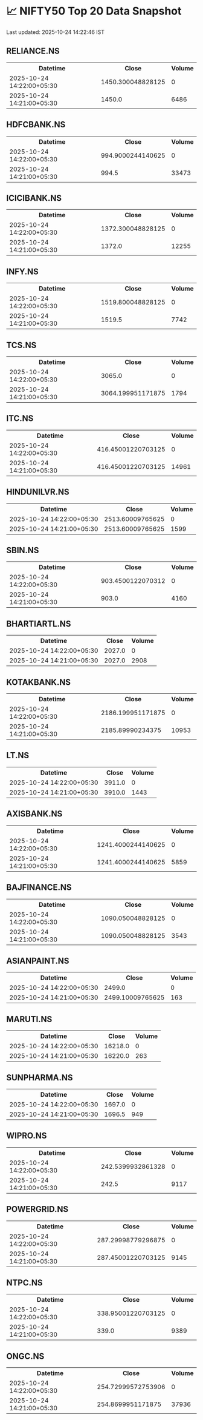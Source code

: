 # 📈 NIFTY50 Top 20 Data Snapshot

Last updated: 2025-10-24 14:22:46 IST

## RELIANCE.NS

<table>
  <tr><th>Datetime</th><th>Close</th><th>Volume</th></tr>
  <tr><td>2025-10-24 14:22:00+05:30</td><td>1450.300048828125</td><td>0</td></tr>
  <tr><td>2025-10-24 14:21:00+05:30</td><td>1450.0</td><td>6486</td></tr>
</table>

## HDFCBANK.NS

<table>
  <tr><th>Datetime</th><th>Close</th><th>Volume</th></tr>
  <tr><td>2025-10-24 14:22:00+05:30</td><td>994.9000244140625</td><td>0</td></tr>
  <tr><td>2025-10-24 14:21:00+05:30</td><td>994.5</td><td>33473</td></tr>
</table>

## ICICIBANK.NS

<table>
  <tr><th>Datetime</th><th>Close</th><th>Volume</th></tr>
  <tr><td>2025-10-24 14:22:00+05:30</td><td>1372.300048828125</td><td>0</td></tr>
  <tr><td>2025-10-24 14:21:00+05:30</td><td>1372.0</td><td>12255</td></tr>
</table>

## INFY.NS

<table>
  <tr><th>Datetime</th><th>Close</th><th>Volume</th></tr>
  <tr><td>2025-10-24 14:22:00+05:30</td><td>1519.800048828125</td><td>0</td></tr>
  <tr><td>2025-10-24 14:21:00+05:30</td><td>1519.5</td><td>7742</td></tr>
</table>

## TCS.NS

<table>
  <tr><th>Datetime</th><th>Close</th><th>Volume</th></tr>
  <tr><td>2025-10-24 14:22:00+05:30</td><td>3065.0</td><td>0</td></tr>
  <tr><td>2025-10-24 14:21:00+05:30</td><td>3064.199951171875</td><td>1794</td></tr>
</table>

## ITC.NS

<table>
  <tr><th>Datetime</th><th>Close</th><th>Volume</th></tr>
  <tr><td>2025-10-24 14:22:00+05:30</td><td>416.45001220703125</td><td>0</td></tr>
  <tr><td>2025-10-24 14:21:00+05:30</td><td>416.45001220703125</td><td>14961</td></tr>
</table>

## HINDUNILVR.NS

<table>
  <tr><th>Datetime</th><th>Close</th><th>Volume</th></tr>
  <tr><td>2025-10-24 14:22:00+05:30</td><td>2513.60009765625</td><td>0</td></tr>
  <tr><td>2025-10-24 14:21:00+05:30</td><td>2513.60009765625</td><td>1599</td></tr>
</table>

## SBIN.NS

<table>
  <tr><th>Datetime</th><th>Close</th><th>Volume</th></tr>
  <tr><td>2025-10-24 14:22:00+05:30</td><td>903.4500122070312</td><td>0</td></tr>
  <tr><td>2025-10-24 14:21:00+05:30</td><td>903.0</td><td>4160</td></tr>
</table>

## BHARTIARTL.NS

<table>
  <tr><th>Datetime</th><th>Close</th><th>Volume</th></tr>
  <tr><td>2025-10-24 14:22:00+05:30</td><td>2027.0</td><td>0</td></tr>
  <tr><td>2025-10-24 14:21:00+05:30</td><td>2027.0</td><td>2908</td></tr>
</table>

## KOTAKBANK.NS

<table>
  <tr><th>Datetime</th><th>Close</th><th>Volume</th></tr>
  <tr><td>2025-10-24 14:22:00+05:30</td><td>2186.199951171875</td><td>0</td></tr>
  <tr><td>2025-10-24 14:21:00+05:30</td><td>2185.89990234375</td><td>10953</td></tr>
</table>

## LT.NS

<table>
  <tr><th>Datetime</th><th>Close</th><th>Volume</th></tr>
  <tr><td>2025-10-24 14:22:00+05:30</td><td>3911.0</td><td>0</td></tr>
  <tr><td>2025-10-24 14:21:00+05:30</td><td>3910.0</td><td>1443</td></tr>
</table>

## AXISBANK.NS

<table>
  <tr><th>Datetime</th><th>Close</th><th>Volume</th></tr>
  <tr><td>2025-10-24 14:22:00+05:30</td><td>1241.4000244140625</td><td>0</td></tr>
  <tr><td>2025-10-24 14:21:00+05:30</td><td>1241.4000244140625</td><td>5859</td></tr>
</table>

## BAJFINANCE.NS

<table>
  <tr><th>Datetime</th><th>Close</th><th>Volume</th></tr>
  <tr><td>2025-10-24 14:22:00+05:30</td><td>1090.050048828125</td><td>0</td></tr>
  <tr><td>2025-10-24 14:21:00+05:30</td><td>1090.050048828125</td><td>3543</td></tr>
</table>

## ASIANPAINT.NS

<table>
  <tr><th>Datetime</th><th>Close</th><th>Volume</th></tr>
  <tr><td>2025-10-24 14:22:00+05:30</td><td>2499.0</td><td>0</td></tr>
  <tr><td>2025-10-24 14:21:00+05:30</td><td>2499.10009765625</td><td>163</td></tr>
</table>

## MARUTI.NS

<table>
  <tr><th>Datetime</th><th>Close</th><th>Volume</th></tr>
  <tr><td>2025-10-24 14:22:00+05:30</td><td>16218.0</td><td>0</td></tr>
  <tr><td>2025-10-24 14:21:00+05:30</td><td>16220.0</td><td>263</td></tr>
</table>

## SUNPHARMA.NS

<table>
  <tr><th>Datetime</th><th>Close</th><th>Volume</th></tr>
  <tr><td>2025-10-24 14:22:00+05:30</td><td>1697.0</td><td>0</td></tr>
  <tr><td>2025-10-24 14:21:00+05:30</td><td>1696.5</td><td>949</td></tr>
</table>

## WIPRO.NS

<table>
  <tr><th>Datetime</th><th>Close</th><th>Volume</th></tr>
  <tr><td>2025-10-24 14:22:00+05:30</td><td>242.5399932861328</td><td>0</td></tr>
  <tr><td>2025-10-24 14:21:00+05:30</td><td>242.5</td><td>9117</td></tr>
</table>

## POWERGRID.NS

<table>
  <tr><th>Datetime</th><th>Close</th><th>Volume</th></tr>
  <tr><td>2025-10-24 14:22:00+05:30</td><td>287.29998779296875</td><td>0</td></tr>
  <tr><td>2025-10-24 14:21:00+05:30</td><td>287.45001220703125</td><td>9145</td></tr>
</table>

## NTPC.NS

<table>
  <tr><th>Datetime</th><th>Close</th><th>Volume</th></tr>
  <tr><td>2025-10-24 14:22:00+05:30</td><td>338.95001220703125</td><td>0</td></tr>
  <tr><td>2025-10-24 14:21:00+05:30</td><td>339.0</td><td>9389</td></tr>
</table>

## ONGC.NS

<table>
  <tr><th>Datetime</th><th>Close</th><th>Volume</th></tr>
  <tr><td>2025-10-24 14:22:00+05:30</td><td>254.72999572753906</td><td>0</td></tr>
  <tr><td>2025-10-24 14:21:00+05:30</td><td>254.8699951171875</td><td>37936</td></tr>
</table>

